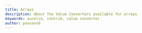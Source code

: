 ```yaml
---
title: Arrays
description: About the Value Converters available for arrays
keywords: aurelia, contrib, value converter
author: pavsaund
---
```

